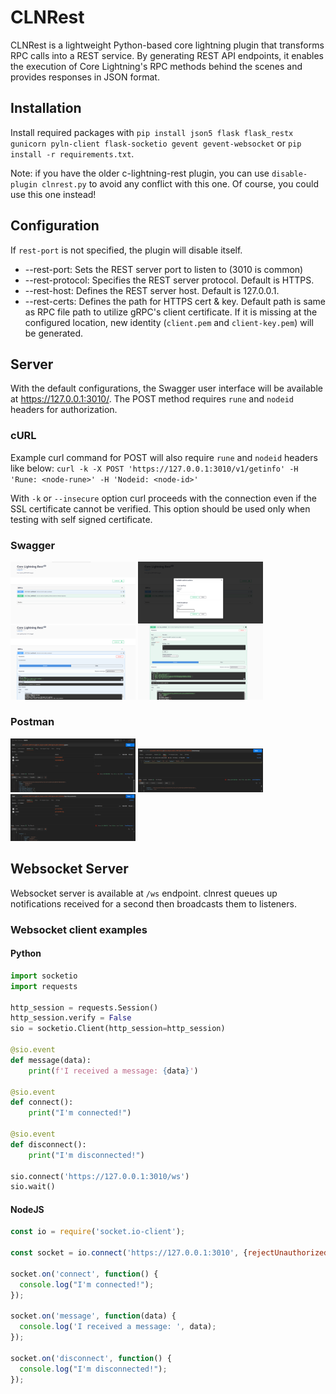 # CLNRest

CLNRest is a lightweight Python-based core lightning plugin that transforms RPC calls into a REST service. By generating REST API endpoints, it enables the execution of Core Lightning's RPC methods behind the scenes and provides responses in JSON format.

## Installation

Install required packages with `pip install json5 flask flask_restx gunicorn pyln-client flask-socketio gevent gevent-websocket` or `pip install -r requirements.txt`.

Note: if you have the older c-lightning-rest plugin, you can use `disable-plugin clnrest.py` to avoid any conflict with this one.  Of course, you could use this one instead!

## Configuration

If `rest-port` is not specified, the plugin will disable itself.

- --rest-port: Sets the REST server port to listen to (3010 is common)
- --rest-protocol: Specifies the REST server protocol. Default is HTTPS.
- --rest-host: Defines the REST server host. Default is 127.0.0.1.
- --rest-certs: Defines the path for HTTPS cert & key. Default path is same as RPC file path to utilize gRPC's client certificate. If it is missing at the configured location, new identity (`client.pem` and `client-key.pem`) will be generated.

## Server

With the default configurations, the Swagger user interface will be available at https://127.0.0.1:3010/. The POST method requires `rune` and `nodeid` headers for authorization.

### cURL
Example curl command for POST will also require `rune` and `nodeid` headers like below:
    `curl -k -X POST 'https://127.0.0.1:3010/v1/getinfo' -H 'Rune: <node-rune>' -H 'Nodeid: <node-id>'`

With `-k` or `--insecure` option curl proceeds with the connection even if the SSL certificate cannot be verified.
This option should be used only when testing with self signed certificate.

### Swagger
<p float="left">
    <img src="./.github/screenshots/Swagger.png" width="200" alt="Swagger Dashboard" />
    <img src="./.github/screenshots/Swagger-auth.png" width="200" alt="Swagger Authorize" />
    <img src="./.github/screenshots/Swagger-list-methods.png" width="200" alt="Swagger GET List Methods" />
    <img src="./.github/screenshots/Swagger-rpc-method.png" width="200" alt="Swagger POST RPC Method" />
</p>

### Postman
<p float="left">
    <img src="./.github/screenshots/Postman.png" width="200" alt="Postman Headers">
    <img src="./.github/screenshots/Postman-with-body.png" width="200" alt="Postman with JSON body">
    <img src="./.github/screenshots/Postman-bkpr-plugin.png" width="200" alt="Postman bkpr plugin RPC">
</p>

## Websocket Server
Websocket server is available at `/ws` endpoint. clnrest queues up notifications received for a second then broadcasts them to listeners.

### Websocket client examples

#### Python

```python
import socketio
import requests

http_session = requests.Session()
http_session.verify = False
sio = socketio.Client(http_session=http_session)

@sio.event
def message(data):
    print(f'I received a message: {data}')

@sio.event
def connect():
    print("I'm connected!")

@sio.event
def disconnect():
    print("I'm disconnected!")

sio.connect('https://127.0.0.1:3010/ws')
sio.wait()

```

#### NodeJS

```javascript
const io = require('socket.io-client');

const socket = io.connect('https://127.0.0.1:3010', {rejectUnauthorized: false});

socket.on('connect', function() {
  console.log("I'm connected!");
});

socket.on('message', function(data) {
  console.log('I received a message: ', data);
});

socket.on('disconnect', function() {
  console.log("I'm disconnected!");
});

```
